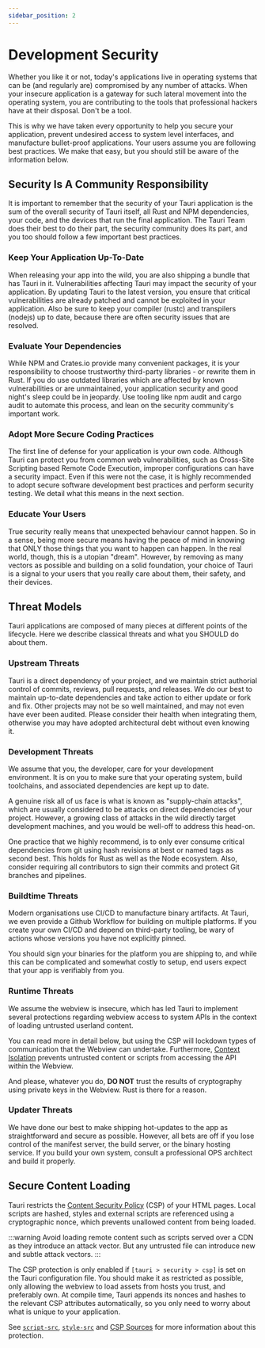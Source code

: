 ```yaml
---
sidebar_position: 2
---
```


# Development Security

Whether you like it or not, today's applications live in operating systems that can be (and regularly are) compromised by any number of attacks. When your insecure application is a gateway for such lateral movement into the operating system, you are contributing to the tools that professional hackers have at their disposal. Don't be a tool.

This is why we have taken every opportunity to help you secure your application, prevent undesired access to system level interfaces, and manufacture bullet-proof applications. Your users assume you are following best practices. We make that easy, but you should still be aware of the information below.

## Security Is A Community Responsibility

It is important to remember that the security of your Tauri application is the sum of the overall security of Tauri itself, all Rust and NPM dependencies, your code, and the devices that run the final application. The Tauri Team does their best to do their part, the security community does its part, and you too should follow a few important best practices.

### Keep Your Application Up-To-Date

When releasing your app into the wild, you are also shipping a bundle that has Tauri in it. Vulnerabilities affecting Tauri may impact the security of your application. By updating Tauri to the latest version, you ensure that critical vulnerabilities are already patched and cannot be exploited in your application. Also be sure to keep your compiler (rustc) and transpilers (nodejs) up to date, because there are often security issues that are resolved.

### Evaluate Your Dependencies

While NPM and Crates.io provide many convenient packages, it is your responsibility to choose trustworthy third-party libraries - or rewrite them in Rust. If you do use outdated libraries which are affected by known vulnerabilities or are unmaintained, your application security and good night's sleep could be in jeopardy. Use tooling like npm audit and cargo audit to automate this process, and lean on the security community's important work.

### Adopt More Secure Coding Practices

The first line of defense for your application is your own code. Although Tauri can protect you from common web vulnerabilities, such as Cross-Site Scripting based Remote Code Execution, improper configurations can have a security impact. Even if this were not the case, it is highly recommended to adopt secure software development best practices and perform security testing. We detail what this means in the next section.

### Educate Your Users

True security really means that unexpected behaviour cannot happen. So in a sense, being more secure means having the peace of mind in knowing that ONLY those things that you want to happen can happen. In the real world, though, this is a utopian "dream". However, by removing as many vectors as possible and building on a solid foundation, your choice of Tauri is a signal to your users that you really care about them, their safety, and their devices.

## Threat Models

Tauri applications are composed of many pieces at different points of the lifecycle. Here we describe classical threats and what you SHOULD do about them.

### Upstream Threats

Tauri is a direct dependency of your project, and we maintain strict authorial control of commits, reviews, pull requests, and releases. We do our best to maintain up-to-date dependencies and take action to either update or fork and fix. Other projects may not be so well maintained, and may not even have ever been audited. Please consider their health when integrating them, otherwise you may have adopted architectural debt without even knowing it.

### Development Threats

We assume that you, the developer, care for your development environment. It is on you to make sure that your operating system, build toolchains, and associated dependencies are kept up to date.

A genuine risk all of us face is what is known as "supply-chain attacks", which are usually considered to be attacks on direct dependencies of your project. However, a growing class of attacks in the wild directly target development machines, and you would be well-off to address this head-on.

One practice that we highly recommend, is to only ever consume critical dependencies from git using hash revisions at best or named tags as second best. This holds for Rust as well as the Node ecosystem. Also, consider requiring all contributors to sign their commits and protect Git branches and pipelines.

### Buildtime Threats

Modern organisations use CI/CD to manufacture binary artifacts. At Tauri, we even provide a Github Workflow for building on multiple platforms. If you create your own CI/CD and depend on third-party tooling, be wary of actions whose versions you have not explicitly pinned.

You should sign your binaries for the platform you are shipping to, and while this can be complicated and somewhat costly to setup, end users expect that your app is verifiably from you.

### Runtime Threats

We assume the webview is insecure, which has led Tauri to implement several protections regarding webview access to system APIs in the context of loading untrusted userland content.

You can read more in detail below, but using the CSP will lockdown types of communication that the Webview can undertake. Furthermore, [Context Isolation](#) prevents untrusted content or scripts from accessing the API within the Webview.

And please, whatever you do, **DO NOT** trust the results of cryptography using private keys in the Webview. Rust is there for a reason.

### Updater Threats

We have done our best to make shipping hot-updates to the app as straightforward and secure as possible. However, all bets are off if you lose control of the manifest server, the build server, or the binary hosting service. If you build your own system, consult a professional OPS architect and build it properly.

## Secure Content Loading

Tauri restricts the [Content Security Policy] (CSP) of your HTML pages. Local scripts are hashed, styles and external scripts are referenced using a cryptographic nonce, which prevents unallowed content from being loaded.

:::warning
Avoid loading remote content such as scripts served over a CDN as they introduce an attack vector. But any untrusted file can introduce new and subtle attack vectors.
:::

The CSP protection is only enabled if `[tauri > security > csp]` is set on the Tauri configuration file. You should make it as restricted as possible, only allowing the webview to load assets from hosts you trust, and preferably own. At compile time, Tauri appends its nonces and hashes to the relevant CSP attributes automatically, so you only need to worry about what is unique to your application.

See [`script-src`], [`style-src`] and [CSP Sources] for more
information about this protection.

[content security policy]: https://developer.mozilla.org/en-US/docs/Web/HTTP/CSP
[`script-src`]: https://developer.mozilla.org/en-US/docs/Web/HTTP/Headers/Content-Security-Policy/script-src
[`style-src`]: https://developer.mozilla.org/en-US/docs/Web/HTTP/Headers/Content-Security-Policy/style-src
[csp sources]: https://developer.mozilla.org/en-US/docs/Web/HTTP/Headers/Content-Security-Policy/Sources#sources
